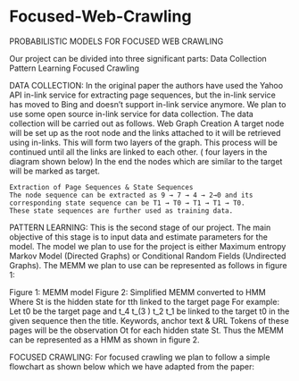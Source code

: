 Focused-Web-Crawling
====================

PROBABILISTIC MODELS FOR FOCUSED WEB CRAWLING

Our project can be divided into three significant parts:
  Data Collection 
	Pattern Learning 
	Focused Crawling
 
DATA COLLECTION:
In the original paper the authors have used the Yahoo API in-link service for extracting page sequences, but the in-link service has moved to Bing and doesn’t support in-link service anymore. We plan to use some open source in-link service for data collection.
The data collection will be carried out as follows.
	Web Graph Creation
	A target node will be set up as the root node and the links attached to it will be retrieved using in-links.
	This will form two layers of the graph.
	This process will be continued until all the links are linked to each other. ( four layers in the diagram shown below)
	 In the end the nodes which are similar to the target will be marked as target.
 

	Extraction of Page Sequences & State Sequences
	The node sequence can be extracted as 9 → 7 → 4 → 2→0 and its corresponding state sequence can be T1 → T0 → T1 → T1 → T0.
	These state sequences are further used as training data.
PATTERN LEARNING:
This is the second stage of our project. The main objective of this stage is to input data and estimate parameters for the model. The model we plan to use for the project is either Maximum entropy Markov Model (Directed Graphs) or Conditional Random Fields (Undirected Graphs). 
The MEMM we plan to use can be represented as follows in figure 1:

                 
Figure 1: MEMM model Figure 2: Simplified MEMM converted to HMM
Where St is the hidden state for tth linked to the target page
For example: Let t0 be the target page and t_4  t_(3 ) t_2  t_1   be linked to the target t0 in the given sequence then the title. Keywords, anchor text & URL Tokens of these pages will be the observation Ot for each hidden state St.
Thus the MEMM can be represented as a HMM as shown in figure 2.

FOCUSED CRAWLING:
For focused crawling we plan to follow a simple flowchart as shown below which we have adapted from the paper:
 

